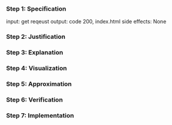 ### Step 1: Specification
<!--record here -->
input: get reqeust
output: code 200, index.html
side effects: None

### Step 2: Justification
<!--record here -->

### Step 3: Explanation
<!--record here -->

### Step 4: Visualization
<!--record here -->

### Step 5: Approximation
<!-- record your approximation in the .js file -->

### Step 6: Verification
<!-- record your verification here, or, if you use a whiteboard, upload a photo of yoru whiteboard to this folder  -->

### Step 7: Implementation
<!-- record your implementation in the .js file -->
